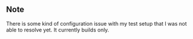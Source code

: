 ## Note

There is some kind of configuration issue with my test setup that I was not able to resolve yet. It currently builds only.